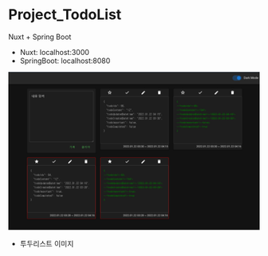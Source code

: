 # Project_TodoList
Nuxt + Spring Boot

- Nuxt: localhost:3000
- SpringBoot: localhost:8080

![메인페이지](./images/todoList_main.png)


- 투두리스트 이미지








